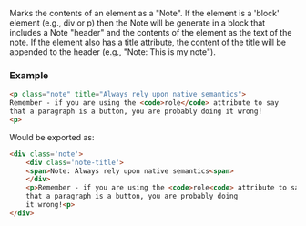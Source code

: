 Marks the contents of an element as a "Note". If the element is a 'block' element (e.g., div or p) then the Note will be generate in a block that includes a Note "header" and the contents of the element as the text of the note. If the element also has a title attribute, the content of the title will be appended to the header (e.g., "Note: This is my note"). 

### Example

```HTML
<p class="note" title="Always rely upon native semantics">
Remember - if you are using the <code>role</code> attribute to say 
that a paragraph is a button, you are probably doing it wrong!
<p>
```

Would be exported as:

```HTML
<div class='note'>
    <div class='note-title'>
    <span>Note: Always rely upon native semantics<span>
    </div>
    <p>Remember - if you are using the <code>role<code> attribute to say 
    that a paragraph is a button, you are probably doing 
    it wrong!<p>
</div>
```
